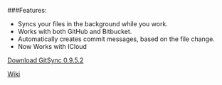 ###Features:
- Syncs your files in the background while you work. 
- Works with both GitHub and Bitbucket. 
- Automatically creates commit messages, based on the file change.
- Now Works with ICloud 

[Download GitSync 0.9.5.2](https://github.com/eonist/GitSync/releases/download/0%2C9%2C5.2/GitSync.app.zip) 

[Wiki](https://github.com/eonist/GitSync/wiki/)
